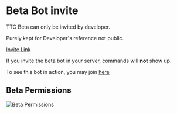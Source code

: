 # Beta Bot invite

TTG Beta can only be invited by developer.

Purely kept for Developer's reference not public.

[Invite Link](https://discord.com/api/oauth2/authorize?client_id=902515336438509578&permissions=274877925376&scope=bot%20applications.commands)

If you invite the beta bot in your server, commands will **not** show up.

To see this bot in action, you may join [here](https://discord.gg/6xmJtmnWYx)

## Beta Permissions

![Beta Permissions](https://i.imgur.com/BuMYCMO.png)
